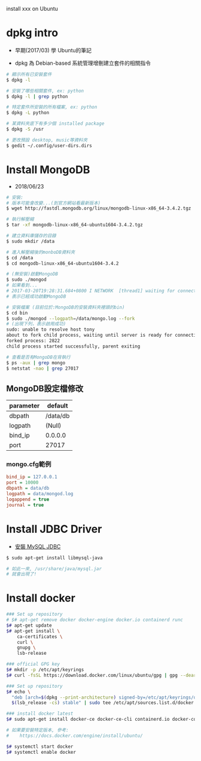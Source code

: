 
install xxx on Ubuntu


# dpkg intro

- 早期(2017/03) 學 Ubuntu的筆記

- dpkg 為 Debian-based 系統管理增刪建立套件的相關指令

```sh
# 顯示所有已安裝套件
$ dpkg -l

# 安裝了哪些相關套件, ex: python
$ dpkg -l | grep python

# 特定套件所安裝的所有檔案, ex: python
$ dpkg -L python

# 某資料夾底下有多少個 installed package
$ dpkg -S /usr

# 更改預設 desktop, music等資料夾
$ gedit ~/.config/user-dirs.dirs
```


# Install MongoDB

- 2018/06/23

```sh
# 安裝:
# 版本可能會改變...(到官方網站看最新版本)
$ wget http://fastdl.mongodb.org/linux/mongodb-linux-x86_64-3.4.2.tgz

# 執行解壓縮
$ tar -xf mongodb-linux-x86_64-ubuntu1604-3.4.2.tgz

# 建立資料庫儲存的目錄
$ sudo mkdir /data

# 進入解壓縮後的monboDB資料夾
$ cd /data
$ cd mongodb-linux-x86_64-ubuntu1604-3.4.2

# (無安裝)啟動MongoDB
$ sudo ./mongod
# 如果看到... 
# 2017-03-20T19:28:31.684+0800 I NETWORK  [thread1] waiting for connections on port 27017
# 表示已經成功啟動MongoDB

# 安裝檔案 (目前位於:MongoDB的安裝資料夾裡頭的bin)
$ cd bin
$ sudo ./mongod --logpath=/data/mongo.log --fork
# (出現下列，表示啟用成功)
sudo: unable to resolve host tony
about to fork child process, waiting until server is ready for connections.
forked process: 2822
child process started successfully, parent exiting

# 查看是否有MongoDB在背執行
$ ps -aux | grep mongo
$ netstat -nao | grep 27017
```


## MongoDB設定檔修改

parameter | default
--------- | -------------------
dbpath    | /data/db
logpath   | (Null)
bind_ip   | 0.0.0.0
port      | 27017


### mongo.cfg範例

```cfg
bind_ip = 127.0.0.1
port = 10000
dbpath = data/db
logpath = data/mongod.log
logappend = true
journal = true
```


# Install JDBC Driver
- [安裝 MySQL JDBC](http://stackoverflow.com/questions/18128966/where-is-the-mysql-jdbc-jar-file-in-ubuntu)

```sh
$ sudo apt-get install libmysql-java

# 如此一來, /usr/share/java/mysql.jar
# 就會出現了!
```


# Install docker

```bash
### Set up repository
# $# apt-get remove docker docker-engine docker.io containerd runc
$# apt-get update
$# apt-get install \
    ca-certificates \
    curl \
    gnupg \
    lsb-release

### official GPG key
$# mkdir -p /etc/apt/keyrings
$# curl -fsSL https://download.docker.com/linux/ubuntu/gpg | gpg --dearmor -o /etc/apt/keyrings/docker.gpg

### Set up repository
$# echo \
  "deb [arch=$(dpkg --print-architecture) signed-by=/etc/apt/keyrings/docker.gpg] https://download.docker.com/linux/ubuntu \
  $(lsb_release -cs) stable" | sudo tee /etc/apt/sources.list.d/docker.list > /dev/null

### install docker latest
$# sudo apt-get install docker-ce docker-ce-cli containerd.io docker-compose-plugin

# 如果要安裝特定版本, 參考:
#    https://docs.docker.com/engine/install/ubuntu/

$# systemctl start docker
$# systemctl enable docker
```